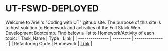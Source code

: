 # UT-FSWD-DEPLOYED
Welcome to Ariel's "Coding with UT" github site. The purpose of this site is to host solution to Homework and activities of the Full Stack Web Development Bootcamp.
Find below a list to Homework/Activity of each topic:
| Task_Name       | Type      | Link            |
| --------------- | --------- | --------------- |
| Refactoring Code | Homework | [Link](https://arielcc88.github.io/UT-FSWD-DEPLOYED/code_refactor/index.html) |
